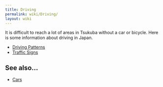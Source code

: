 ```yaml
---
title: Driving
permalink: wiki/Driving/
layout: wiki
---
```


It is difficult to reach a lot of areas in Tsukuba without a car or
bicycle. Here is some information about driving in Japan.

-   [Driving Patterns](/wiki/Driving_Patterns "wikilink")
-   [Traffic Signs](/wiki/Traffic_Signs "wikilink")

See also...
-----------

-   [Cars](/wiki/Cars "wikilink")

